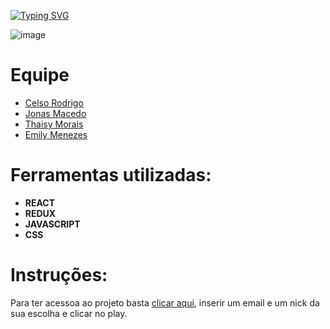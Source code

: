 [![Typing SVG](https://readme-typing-svg.herokuapp.com/?color=00bfbf&size=35&center=true&vCenter=true&width=1000&lines=Projeto+Trivia+:%29)](https://git.io/typing-svg)


![image](https://user-images.githubusercontent.com/84086374/185270456-3814cc13-2b86-4ccb-90a5-fd8fd1342a55.png)

# Equipe 

- [Celso Rodrigo](https://www.linkedin.com/in/celso-rodrigo-monteiro-de-assis-419a371aa/)
- [Jonas Macedo](https://www.linkedin.com/in/jonasmacedo19/)
- [Thaisy Morais](https://www.linkedin.com/in/thaisy-morais-4924a415b/)
- [Emily Menezes](https://www.linkedin.com/in/emilydemenezes/)

# Ferramentas utilizadas:

- **REACT**
- **REDUX**
- **JAVASCRIPT**
- **CSS**

# Instruções: 

Para ter acessoa ao projeto basta [clicar aqui](https://trivia-murex-tau.vercel.app/), inserir um email e um nick da sua escolha e clicar no play. 
